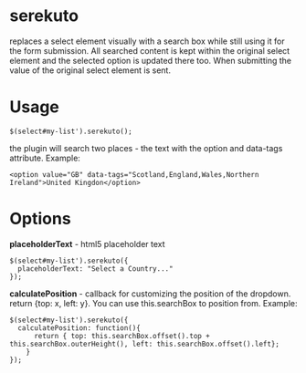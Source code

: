 serekuto
========

replaces a select element visually with a search box while still using it for the form submission. All searched content is kept within the original select element and the selected option is updated there too. When submitting the value of the original select element is sent.

Usage
========

```
$(select#my-list').serekuto();
```

the plugin will search two places - the text with the option and data-tags attribute. Example:

```
<option value="GB" data-tags="Scotland,England,Wales,Northern Ireland">United Kingdon</option>
```

Options
========

**placeholderText** - html5 placeholder text
```
$(select#my-list').serekuto({
  placeholderText: "Select a Country..."
});
```
**calculatePosition** - callback for customizing the position of the dropdown. return {top: x, left: y}. You can use this.searchBox to position from. Example:
```
$(select#my-list').serekuto({
  calculatePosition: function(){
	  return { top: this.searchBox.offset().top + this.searchBox.outerHeight(), left: this.searchBox.offset().left};
	}
});
```


